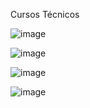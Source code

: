 Cursos Técnicos

![image](https://github.com/user-attachments/assets/08dd76cd-d9c5-4af2-b13a-fccdea5a26c9)


![image](https://github.com/user-attachments/assets/0b99d028-c153-4b61-8955-bb857762f3e6)


![image](https://github.com/user-attachments/assets/c698a3db-5af1-40c9-a6c6-34c99218d629)


![image](https://github.com/user-attachments/assets/36349dd4-123d-4c7d-bb78-69b6e8f90202)
